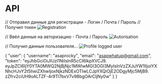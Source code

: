 # API
// Отправил данные для регистрации - Логин / Почта / Пароль
// Получил токен
![Registration](https://github.com/PODGORNY/API/assets/132465433/7be21844-647b-4ce3-9c4c-8b00634d7c5b)

// Ввёл данные на авторизацию - Почта / Пароль
![Autorisation](https://github.com/PODGORNY/API/assets/132465433/d18d5a15-4215-4f92-adfe-9ffda3e896ce)

// Получил данные пользователя...
![Profile logged user](https://github.com/PODGORNY/API/assets/132465433/34bf2bc6-e970-463d-8b80-db5fe1ee2ba4)

{
    "user": {
        "username": "asaprocky",
        "email": "asapwhatup@gmail.com",
        "token": "eyJhbGciOiJIUzI1NiIsInR5cCI6IkpXVCJ9.
        eyJpZCI6IjY0YTA0MWQ2NjBjNjc1MWIwMGI3OGI3MyIsInVzZXJuYW1lIjoiYXNhcHJvY2t5IiwiZXhwIjoxNjkzNDExOTIwLCJpYXQiOjE2ODgyMjc5MjB9.
        zZfrv2ciUH9oALTZF-4r9Tl7bxV7v98bgOArCljNy0w"
    }
}
